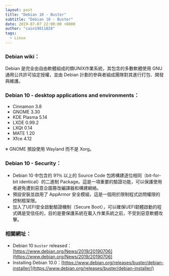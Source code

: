 ```yaml
---
layout: post
title: "Debian 10 - Buster"
subtitle: "Debian 10 - Buster"
date: 2019-07-07 22:00:00 +0800
author: "cain19811028"
tags:
  - Linux
---
```


### Debian wiki：

Debian 是完全由自由軟體組成的類UNIX作業系統，其包含的多數軟體使用 GNU 通用公共許可協定授權，並由 Debian 計劃的參與者組成團隊對其進行打包、開發與維護。

### Debian 10 - desktop applications and environments：

 - Cinnamon 3.8
 - GNOME 3.30
 - KDE Plasma 5.14
 - LXDE 0.99.2
 - LXQt 0.14
 - MATE 1.20
 - Xfce 4.12

 ※ GNOME 預設使用 Wayland 而不是 Xorg。

### Debian 10 - Security：

 - Debian 10 中包含的 91％ 以上的 Source Code 包將構建逐位相同（bit-for-bit identical）的二進制 Package。這是一項重要的驗證功能，可以保護使用者避免遭到惡意企圖篡改編譯器和構建網絡。
 - 預設安裝並啟用了 AppArmor 安全模組，這是一個用於限制程式訪問權限的控制框架限。
 - 加入了UEFI安全啟動驗證機制（Secure Boot），可以確保UEFI韌體啟動的程式碼是受信任的，目的是要保護系統在載入作業系統之前，不受到惡意軟體攻擊。

### 相關網址：

 - Debian 10 `buster` released：[https://www.debian.org/News/2019/20190706](https://www.debian.org/News/2019/20190706)
 - Installing Debian 10.0：[https://www.debian.org/releases/buster/debian-installer/](https://www.debian.org/releases/buster/debian-installer/)